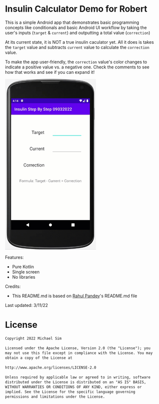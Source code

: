 # Insulin Calculator Demo for Robert

This is a simple Android app that demonstrates basic programming concepts like conditionals and basic Android UI workflow by taking the user's inputs (`target` & `current`) and outputting a total value (`correction`)

At its current state, it is NOT a true insulin caculator yet. All it does is takes the `target` value and subtracts `current` value to calculate the `correction` value.

To make the app user-friendly, the `correction` value's color changes to indicate a positive value vs. a negative one. Check the comments to see how that works and see if you can expand it!

<img src="appDemoAnimation.gif" width="300">

Features:
- Pure Kotlin
- Single screen
- No libraries

Credits:
- This README.md is based on [Rahul Pandey](https://github.com/rpandey1234/)'s README.md file

Last updated: 3/11/22

# License

    Copyright 2022 Michael Sim

    Licensed under the Apache License, Version 2.0 (the "License"); you may not use this file except in compliance with the License. You may obtain a copy of the License at

    http://www.apache.org/licenses/LICENSE-2.0

    Unless required by applicable law or agreed to in writing, software distributed under the License is distributed on an "AS IS" BASIS, WITHOUT WARRANTIES OR CONDITIONS OF ANY KIND, either express or implied. See the License for the specific language governing permissions and limitations under the License.